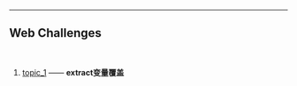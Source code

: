 ---

## Web Challenges

<br>

1. [topic_1](https://github.com/evilH2O2/CTF/tree/master/Web_CTF/topic_1/index.md) —— **extract变量覆盖**
